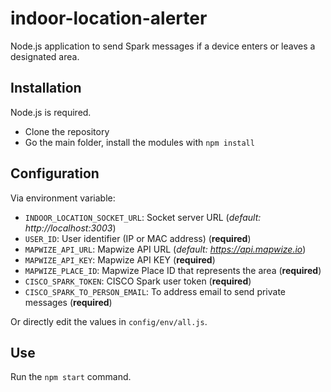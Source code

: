 # indoor-location-alerter

Node.js application to send Spark messages if a device enters or leaves a designated area.

## Installation

Node.js is required.

*   Clone the repository
*   Go the main folder, install the modules with `npm install`

## Configuration

Via environment variable:
*   `INDOOR_LOCATION_SOCKET_URL`: Socket server URL (_default: http://localhost:3003_)
*   `USER_ID`: User identifier (IP or MAC address) (__required__)
*   `MAPWIZE_API_URL`: Mapwize API URL (_default: https://api.mapwize.io_)
*   `MAPWIZE_API_KEY`: Mapwize API KEY (__required__)
*   `MAPWIZE_PLACE_ID`: Mapwize Place ID that represents the area (__required__)
*   `CISCO_SPARK_TOKEN`: CISCO Spark user token (__required__)
*   `CISCO_SPARK_TO_PERSON_EMAIL`: To address email to send private messages (__required__)

Or directly edit the values in `config/env/all.js`.

## Use

Run the `npm start` command.